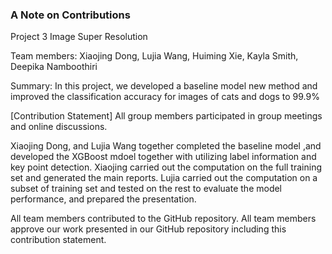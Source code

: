 ### A Note on Contributions

Project 3 Image Super Resolution

Team members: Xiaojing Dong, Lujia Wang, Huiming Xie, Kayla Smith, Deepika Namboothiri

Summary: In this project, we developed a baseline model new method and improved the classification accuracy for images of cats and dogs to 99.9%

[Contribution Statement] All group members participated in group meetings and online discussions.

Xiaojing Dong, and Lujia Wang together completed the baseline model ,and developed the XGBoost mdoel together with utilizing label information and key point detection. Xiaojing carried out the computation on the full training set and generated the main reports. Lujia carried out the computation on a subset of training set and tested on the rest to evaluate the model performance, and prepared the presentation.

 

All team members contributed to the GitHub repository. All team members approve our work presented in our GitHub repository including this contribution statement.